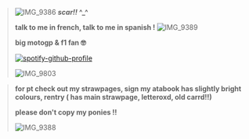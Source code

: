 
> ![IMG_9386](https://github.com/user-attachments/assets/2949f5ca-c295-454c-8fbb-543c3a4c671d)
> **_scar!!_ ^_^**
>
> **talk to me in french, talk to me in spanish !**  ![IMG_9389](https://github.com/user-attachments/assets/7cd6dbfe-8947-48b2-84cf-c1d8bd92955c)
>
> **big motogp & f1 fan 🤓**
> 
> [![spotify-github-profile](https://spotify-github-profile.kittinanx.com/api/view?uid=nmycgwbr9x891mtbg1fhu2qd6&cover_image=true&theme=novatorem&show_offline=true&background_color=ffffff&interchange=true&bar_color=ffffff&bar_color_cover=true)](https://github.com/kittinan/spotify-github-profile)
> 
> ![IMG_9803](https://github.com/user-attachments/assets/99ffeb9b-755b-4b55-a9b6-001711da3f73)

>   **for pt check out my strawpages, sign my atabook has slightly bright colours, rentry ( has main strawpage, letteroxd, old carrd!!)**
>
> **please don't copy my ponies !!**
> 
>  ![IMG_9388](https://github.com/user-attachments/assets/987fa085-21d4-4cda-9292-ee66e9e0a914)
